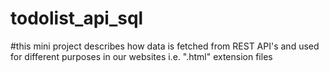 # todolist_api_sql

#this mini project describes how data is fetched from REST API's and used for different purposes in our websites i.e. ".html"
extension files
